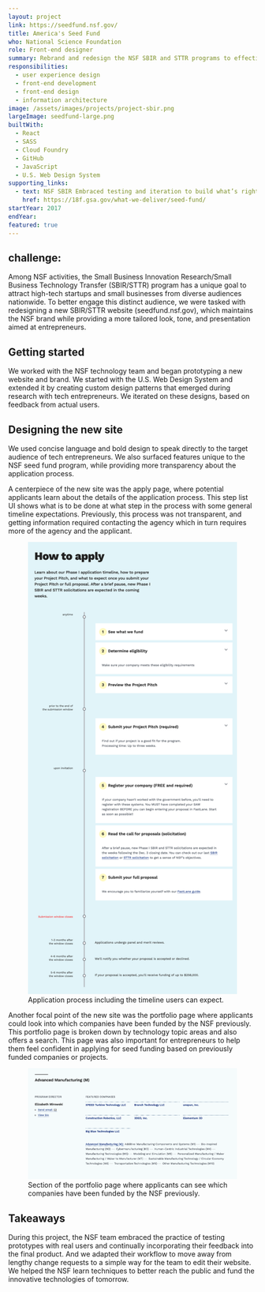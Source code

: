```yaml
---
layout: project 
link: https://seedfund.nsf.gov/
title: America's Seed Fund
who: National Science Foundation
role: Front-end designer
summary: Rebrand and redesign the NSF SBIR and STTR programs to effectively communicate purpose and increase engagement among a broader and more diverse audience of tech entrepreneurs.
responsibilities:
  - user experience design
  - front-end development
  - front-end design
  - information architecture
image: /assets/images/projects/project-sbir.png
largeImage: seedfund-large.png
builtWith:
  - React
  - SASS
  - Cloud Foundry
  - GitHub
  - JavaScript
  - U.S. Web Design System
supporting_links:
  - text: NSF SBIR Embraced testing and iteration to build what’s right
    href: https://18f.gsa.gov/what-we-deliver/seed-fund/
startYear: 2017
endYear: 
featured: true
---  
```


## challenge: 

Among NSF activities, the Small Business Innovation Research/Small Business Technology Transfer (SBIR/STTR) program has a unique goal to attract high-tech startups and small businesses from diverse audiences nationwide. To better engage this distinct audience, we were tasked with redesigning a new SBIR/STTR website (seedfund.nsf.gov), which maintains the NSF brand while providing a more tailored look, tone, and presentation aimed at entrepreneurs.


## Getting started 

We worked with the NSF technology team and began prototyping a new website and brand. We started with the U.S. Web Design System and extended it by creating custom design patterns that emerged during research with tech entrepreneurs. We iterated on these designs, based on feedback from actual users. 

## Designing the new site

We used concise language and bold design to speak directly to the target audience of tech entrepreneurs. We also surfaced features unique to the NSF seed fund program, while providing more transparency about the application process.

A centerpiece of the new site was the apply page, where potential applicants learn about the details of the application process. This step list UI shows what is to be done at what step in the process with some general timeline expectations. Previously, this process was not transparent, and getting information required contacting the agency which in turn requires more of the agency and the applicant.


<figure>
<a href="/assets/images/projects/seedfund-apply.png" target="_blank"><img src="/assets/images/projects/seedfund-apply.png" alt="Application process UI to help applicants understand the journey of applying."/></a>
<figcaption>Application process including the timeline users can expect.</figcaption>
</figure>

Another focal point of the new site was the portfolio page where applicants could look into which companies have been funded by the NSF previously. This portfolio page is broken down by technology topic areas and also offers a search. This page was also important for entrepreneurs to help them feel confident in applying for seed funding based on previously funded companies or projects. 

<figure>
<a href="/assets/images/projects/seedfund-portfolio.png" target="_blank"><img src="/assets/images/projects/seedfund-portfolio.png" alt="Advanced manufacturing section of the portfolio page."/></a>
<figcaption>Section of the portfolio page where applicants can see which companies have been funded by the NSF previously.</figcaption>
</figure>

## Takeaways

During this project, the NSF team embraced the practice of testing prototypes with real users and continually incorporating their feedback into the final product. And we adapted their workflow to move away from lengthy change requests to a simple way for the  team to edit their website. We helped the NSF learn techniques to better reach the public and fund the innovative technologies of tomorrow.